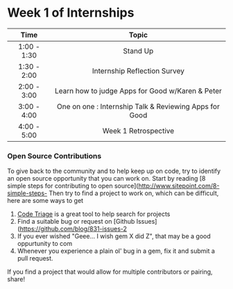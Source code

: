 # Week 1 of Internships

| Time       | Topic |
|:----------:|:-----------------------------:|
|1:00 - 1:30 | Stand Up                      |
|1:30 - 2:00 | Internship Reflection Survey  |
|2:00 - 3:00 | Learn how to judge Apps for Good w/Karen & Peter  |
|3:00 - 4:00 | One on one : Internship Talk & Reviewing Apps for Good  |
|4:00 - 5:00 | Week 1 Retrospective          |

### Open Source Contributions

To give back to the community and to help keep up on code, try to identify an open 
source opportunity that you can work on. Start by reading 
[8 simple steps for contributing to open source](http://www.sitepoint.com/8-simple-steps-
Then try to find a project to work on, which can be difficult, here are some ways to get 

1. [Code Triage](http://www.codetriage.com/) is a great tool to help search for projects 
2. Find a suitable bug or request on [Github Issues](https://github.com/blog/831-issues-2
3. If you ever wished "Geee... I wish gem X did Z", that may be a good oppurtunity to com
4. Whenever you experience a plain ol' bug in a gem, fix it and submit a pull request.

If you find a project that would allow for multiple contributors or pairing, share!


